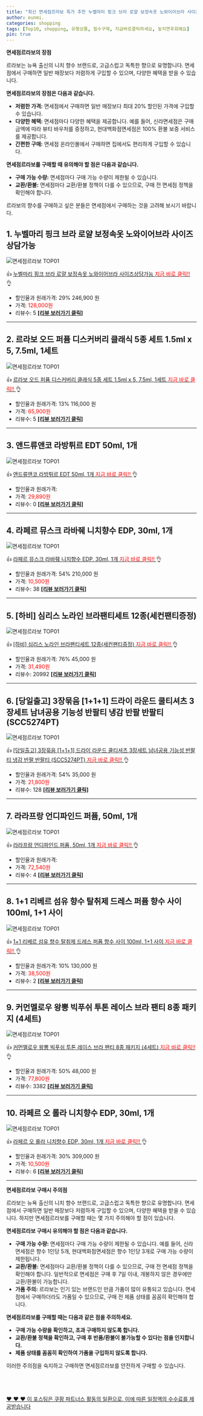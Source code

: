 ```yaml
---
title: "최신 면세점르라보 특가 추천 누벨마리 핑크 브라 로얄 보정속옷 노와이어브라 사이즈상담가능 비교 장점"
author: eunmi.
categories: shopping
tags: [Top10, shopping, 유행상품, 필수구매, 지금바로클릭하세요, 놓치면후회해요]
pin: true
---
```

**면세점르라보의 장점**

르라보는 뉴욕 출신의 니치 향수 브랜드로, 고급스럽고 독특한 향으로 유명합니다. 면세점에서 구매하면 일반 매장보다 저렴하게 구입할 수 있으며, 다양한 혜택을 받을 수 있습니다.

**면세점르라보의 장점은 다음과 같습니다.**

* **저렴한 가격:** 면세점에서 구매하면 일반 매장보다 최대 20% 할인된 가격에 구입할 수 있습니다.
* **다양한 혜택:** 면세점마다 다양한 혜택을 제공합니다. 예를 들어, 신라면세점은 구매 금액에 따라 뷰티 바우처를 증정하고, 현대백화점면세점은 100% 환불 보증 서비스를 제공합니다.
* **간편한 구매:** 면세점 온라인몰에서 구매하면 집에서도 편리하게 구입할 수 있습니다.

**면세점르라보를 구매할 때 유의해야 할 점은 다음과 같습니다.**

* **구매 가능 수량:** 면세점마다 구매 가능 수량이 제한될 수 있습니다.
* **교환/환불:** 면세점마다 교환/환불 정책이 다를 수 있으므로, 구매 전 면세점 정책을 확인해야 합니다.

르라보의 향수를 구매하고 싶은 분들은 면세점에서 구매하는 것을 고려해 보시기 바랍니다.

   

## 1. 누벨마리 핑크 브라 로얄 보정속옷 노와이어브라 사이즈상담가능

![면세점르라보 TOP01](https://thumbnail9.coupangcdn.com/thumbnails/remote/230x230ex/image/vendor_inventory/a1f7/8eba65da9a996f853c89f7d6eeaaad38a462c922d62ce627ff6bed28872f.jpg)


👍 [누벨마리 핑크 브라 로얄 보정속옷 노와이어브라 사이즈상담가능 <font color=red> 지금 바로 클릭!! </font> ](https://link.coupang.com/re/AFFSDP?lptag=AF3617701&subid=GithubCoopas&pageKey=4842750383&traceid=V0-153&itemId=6260474442&vendorItemId=73556146638) 👌 


- 할인율과 원래가격: 29%  246,900   원
- 가격: <span style='color:red'>128,000원</span>
- 리뷰수: 5  [**[리뷰 보러가기 클릭]**](https://link.coupang.com/re/AFFSDP?lptag=AF3617701&subid=GithubCoopas&pageKey=4842750383&traceid=V0-153&itemId=6260474442&vendorItemId=73556146638)

---


   

## 2. 르라보 오드 퍼퓸 디스커버리 클래식 5종 세트 1.5ml x 5, 7.5ml, 1세트

![면세점르라보 TOP01](https://thumbnail10.coupangcdn.com/thumbnails/remote/230x230ex/image/vendor_inventory/f155/2cd2533dc6104653ec5a0ba217d7e15e60bcf6482cb3419f072d835856ef.jpg)


👍 [르라보 오드 퍼퓸 디스커버리 클래식 5종 세트 1.5ml x 5, 7.5ml, 1세트 <font color=red> 지금 바로 클릭!! </font> ](https://link.coupang.com/re/AFFSDP?lptag=AF3617701&subid=GithubCoopas&pageKey=6614600860&traceid=V0-153&itemId=15013713545&vendorItemId=82236481323) 👌 


- 할인율과 원래가격: 13%  116,000   원
- 가격: <span style='color:red'>65,900원</span>
- 리뷰수: 5  [**[리뷰 보러가기 클릭]**](https://link.coupang.com/re/AFFSDP?lptag=AF3617701&subid=GithubCoopas&pageKey=6614600860&traceid=V0-153&itemId=15013713545&vendorItemId=82236481323)

---


   

## 3. 앤드류앤코 라방튀르 EDT 50ml, 1개

![면세점르라보 TOP01](https://thumbnail6.coupangcdn.com/thumbnails/remote/230x230ex/image/vendor_inventory/8746/0b576f1345e489b4b1fa59cea2f092f21b3727512c907e11c81384732a73.jpg)


👍 [앤드류앤코 라방튀르 EDT 50ml, 1개 <font color=red> 지금 바로 클릭!! </font> ](https://link.coupang.com/re/AFFSDP?lptag=AF3617701&subid=GithubCoopas&pageKey=7294727963&traceid=V0-153&itemId=18652666755&vendorItemId=85787485356) 👌 


- 할인율과 원래가격: 
- 가격: <span style='color:red'>29,890원</span>
- 리뷰수: 0  [**[리뷰 보러가기 클릭]**](https://link.coupang.com/re/AFFSDP?lptag=AF3617701&subid=GithubCoopas&pageKey=7294727963&traceid=V0-153&itemId=18652666755&vendorItemId=85787485356)

---


   

## 4. 라페르 뮤스크 라바줴 니치향수 EDP, 30ml, 1개

![면세점르라보 TOP01](https://thumbnail6.coupangcdn.com/thumbnails/remote/230x230ex/image/retail/images/4695615916864493-06adc22c-1e30-4f46-ab9e-53500bbc2c72.jpg)


👍 [라페르 뮤스크 라바줴 니치향수 EDP, 30ml, 1개 <font color=red> 지금 바로 클릭!! </font> ](https://link.coupang.com/re/AFFSDP?lptag=AF3617701&subid=GithubCoopas&pageKey=7170738935&traceid=V0-153&itemId=18064718341&vendorItemId=71599880961) 👌 


- 할인율과 원래가격: 54%  210,000   원
- 가격: <span style='color:red'>10,500원</span>
- 리뷰수: 38  [**[리뷰 보러가기 클릭]**](https://link.coupang.com/re/AFFSDP?lptag=AF3617701&subid=GithubCoopas&pageKey=7170738935&traceid=V0-153&itemId=18064718341&vendorItemId=71599880961)

---


   

## 5. [하비] 심리스 노라인 브라팬티세트 12종(세컨팬티증정)

![면세점르라보 TOP01](https://thumbnail10.coupangcdn.com/thumbnails/remote/230x230ex/image/vendor_inventory/708f/fee45a663b132aa7fa22e0219265aff3f6085a94174bbca94c4077cd93a6.jpg)


👍 [[하비] 심리스 노라인 브라팬티세트 12종(세컨팬티증정) <font color=red> 지금 바로 클릭!! </font> ](https://link.coupang.com/re/AFFSDP?lptag=AF3617701&subid=GithubCoopas&pageKey=6431861126&traceid=V0-153&itemId=13884117564&vendorItemId=81133880617) 👌 


- 할인율과 원래가격: 76%  45,000   원
- 가격: <span style='color:red'>31,490원</span>
- 리뷰수: 20992  [**[리뷰 보러가기 클릭]**](https://link.coupang.com/re/AFFSDP?lptag=AF3617701&subid=GithubCoopas&pageKey=6431861126&traceid=V0-153&itemId=13884117564&vendorItemId=81133880617)

---


   

## 6. [당일출고] 3장묶음 [1+1+1] 드라이 라운드 쿨티셔츠 3장세트 남녀공용 기능성 반팔티 냉감 반팔 반팔티 (SCC5274PT)

![면세점르라보 TOP01](https://thumbnail8.coupangcdn.com/thumbnails/remote/230x230ex/image/vendor_inventory/4014/c6bd7d0f4d38700aa45f483235583a6ff4fed63887b6b6a17abb4509de07.jpg)


👍 [[당일출고] 3장묶음 [1+1+1] 드라이 라운드 쿨티셔츠 3장세트 남녀공용 기능성 반팔티 냉감 반팔 반팔티 (SCC5274PT) <font color=red> 지금 바로 클릭!! </font> ](https://link.coupang.com/re/AFFSDP?lptag=AF3617701&subid=GithubCoopas&pageKey=6400569264&traceid=V0-153&itemId=13683177370&vendorItemId=80934883386) 👌 


- 할인율과 원래가격: 54%  35,000   원
- 가격: <span style='color:red'>21,800원</span>
- 리뷰수: 128  [**[리뷰 보러가기 클릭]**](https://link.coupang.com/re/AFFSDP?lptag=AF3617701&subid=GithubCoopas&pageKey=6400569264&traceid=V0-153&itemId=13683177370&vendorItemId=80934883386)

---


   

## 7. 라라프랑 언디파인드 퍼퓸, 50ml, 1개

![면세점르라보 TOP01](https://thumbnail7.coupangcdn.com/thumbnails/remote/230x230ex/image/rs_quotation_api/iblizyep/dbc59aa884fa41fc9dafb1a4c1d81a73.jpg)


👍 [라라프랑 언디파인드 퍼퓸, 50ml, 1개 <font color=red> 지금 바로 클릭!! </font> ](https://link.coupang.com/re/AFFSDP?lptag=AF3617701&subid=GithubCoopas&pageKey=5911107504&traceid=V0-153&itemId=10450000121&vendorItemId=77731824028) 👌 


- 할인율과 원래가격: 
- 가격: <span style='color:red'>72,540원</span>
- 리뷰수: 4  [**[리뷰 보러가기 클릭]**](https://link.coupang.com/re/AFFSDP?lptag=AF3617701&subid=GithubCoopas&pageKey=5911107504&traceid=V0-153&itemId=10450000121&vendorItemId=77731824028)

---


   

## 8. 1+1 리베르 섬유 향수 탈취제 드레스 퍼퓸 향수 사이 100ml, 1+1 사이

![면세점르라보 TOP01](https://thumbnail10.coupangcdn.com/thumbnails/remote/230x230ex/image/vendor_inventory/5481/3ede7d98190f4e37aa21ef0440dca53822d6877d42fdb4e4d303e3a09713.jpg)


👍 [1+1 리베르 섬유 향수 탈취제 드레스 퍼퓸 향수 사이 100ml, 1+1 사이 <font color=red> 지금 바로 클릭!! </font> ](https://link.coupang.com/re/AFFSDP?lptag=AF3617701&subid=GithubCoopas&pageKey=6847118851&traceid=V0-153&itemId=16299115101&vendorItemId=83491459919) 👌 


- 할인율과 원래가격: 10%  130,000   원
- 가격: <span style='color:red'>38,500원</span>
- 리뷰수: 2  [**[리뷰 보러가기 클릭]**](https://link.coupang.com/re/AFFSDP?lptag=AF3617701&subid=GithubCoopas&pageKey=6847118851&traceid=V0-153&itemId=16299115101&vendorItemId=83491459919)

---


   

## 9. 커먼멜로우 왕뽕 빅푸쉬 투톤 레이스 브라 팬티 8종 패키지 (4세트)

![면세점르라보 TOP01](https://thumbnail10.coupangcdn.com/thumbnails/remote/230x230ex/image/vendor_inventory/5c03/aaa3f8d27f14a11845b4804d1e89d149e2dc27f4385dfffd0499f4d6f216.jpg)


👍 [커먼멜로우 왕뽕 빅푸쉬 투톤 레이스 브라 팬티 8종 패키지 (4세트) <font color=red> 지금 바로 클릭!! </font> ](https://link.coupang.com/re/AFFSDP?lptag=AF3617701&subid=GithubCoopas&pageKey=7126495630&traceid=V0-153&itemId=17855662109&vendorItemId=85018985175) 👌 


- 할인율과 원래가격: 50%  48,000   원
- 가격: <span style='color:red'>77,800원</span>
- 리뷰수: 3382  [**[리뷰 보러가기 클릭]**](https://link.coupang.com/re/AFFSDP?lptag=AF3617701&subid=GithubCoopas&pageKey=7126495630&traceid=V0-153&itemId=17855662109&vendorItemId=85018985175)

---


   

## 10. 라페르 오 롤라 니치향수 EDP, 30ml, 1개

![면세점르라보 TOP01](https://thumbnail8.coupangcdn.com/thumbnails/remote/230x230ex/image/retail/images/375074660573390-62c80a38-7a08-4a24-9fac-7e9966c47b85.jpg)


👍 [라페르 오 롤라 니치향수 EDP, 30ml, 1개 <font color=red> 지금 바로 클릭!! </font> ](https://link.coupang.com/re/AFFSDP?lptag=AF3617701&subid=GithubCoopas&pageKey=2041071675&traceid=V0-153&itemId=3469869263&vendorItemId=71456208579) 👌 


- 할인율과 원래가격: 30%  309,000   원
- 가격: <span style='color:red'>10,500원</span>
- 리뷰수: 6  [**[리뷰 보러가기 클릭]**](https://link.coupang.com/re/AFFSDP?lptag=AF3617701&subid=GithubCoopas&pageKey=2041071675&traceid=V0-153&itemId=3469869263&vendorItemId=71456208579)

---
**면세점르라보 구매시 주의점**

르라보는 뉴욕 출신의 니치 향수 브랜드로, 고급스럽고 독특한 향으로 유명합니다. 면세점에서 구매하면 일반 매장보다 저렴하게 구입할 수 있으며, 다양한 혜택을 받을 수 있습니다. 하지만 면세점르라보를 구매할 때는 몇 가지 주의해야 할 점이 있습니다.

**면세점르라보 구매시 유의해야 할 점은 다음과 같습니다.**

* **구매 가능 수량:** 면세점마다 구매 가능 수량이 제한될 수 있습니다. 예를 들어, 신라면세점은 향수 1인당 5개, 현대백화점면세점은 향수 1인당 3개로 구매 가능 수량이 제한됩니다.
* **교환/환불:** 면세점마다 교환/환불 정책이 다를 수 있으므로, 구매 전 면세점 정책을 확인해야 합니다. 일반적으로 면세점은 구매 후 7일 이내, 개봉하지 않은 경우에만 교환/환불이 가능합니다.
* **가품 주의:** 르라보는 인기 있는 브랜드인 만큼 가품이 많이 유통되고 있습니다. 면세점에서 구매하더라도 가품일 수 있으므로, 구매 전 제품 상태를 꼼꼼히 확인해야 합니다.

**면세점르라보를 구매할 때는 다음과 같은 점을 주의하세요.**

* **구매 가능 수량을 확인하고, 초과 구매하지 않도록 합니다.**
* **교환/환불 정책을 확인하고, 구매 후 반품/환불이 불가능할 수 있다는 점을 인지합니다.**
* **제품 상태를 꼼꼼히 확인하여 가품을 구입하지 않도록 합니다.**

이러한 주의점을 숙지하고 구매하면 면세점르라보를 안전하게 구매할 수 있습니다.<br><br><br><br><br> [ ❤ ❤ ❤ 이 포스팅은 쿠팡 파트너스 활동의 일환으로, 이에 따른 일정액의 수수료를 제공받습니다](https://link.coupang.com/a/bcEFyh)